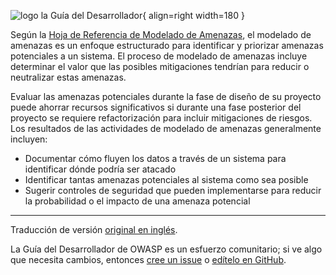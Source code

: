 ![logo la Guía del Desarrollador](../../../assets/images/dg_logo_bbd.png "Guía del Desarrollador"){ align=right width=180 }

Según la [Hoja de Referencia de Modelado de Amenazas][cstm],
el modelado de amenazas es un enfoque estructurado para identificar y priorizar amenazas potenciales a un sistema.
El proceso de modelado de amenazas incluye determinar el valor que las posibles mitigaciones tendrían
para reducir o neutralizar estas amenazas.

Evaluar las amenazas potenciales durante la fase de diseño de su proyecto puede ahorrar recursos significativos
si durante una fase posterior del proyecto se requiere refactorización para incluir mitigaciones de riesgos.
Los resultados de las actividades de modelado de amenazas generalmente incluyen:

* Documentar cómo fluyen los datos a través de un sistema para identificar dónde podría ser atacado
* Identificar tantas amenazas potenciales al sistema como sea posible
* Sugerir controles de seguridad que pueden implementarse para reducir la probabilidad o el impacto de una amenaza potencial

---

Traducción de versión [original en inglés][en0601].

La Guía del Desarrollador de OWASP es un esfuerzo comunitario;
si ve algo que necesita cambios, entonces [cree un issue][issue0601] o [edítelo en GitHub][edit0601].

[cstm]: https://cheatsheetseries.owasp.org/cheatsheets/Threat_Modeling_Cheat_Sheet
[edit0601]: https://github.com/OWASP/DevGuide/blob/main/docs/es/04-design/01-threat-modeling/index.md
[en0601]: https://devguide.owasp.org/en/04-design/01-threat-modeling/
[issue0601]: https://github.com/OWASP/DevGuide/issues/new?labels=enhancement&template=request.md&title=Update:%2004-design/01-threat-modeling/index
